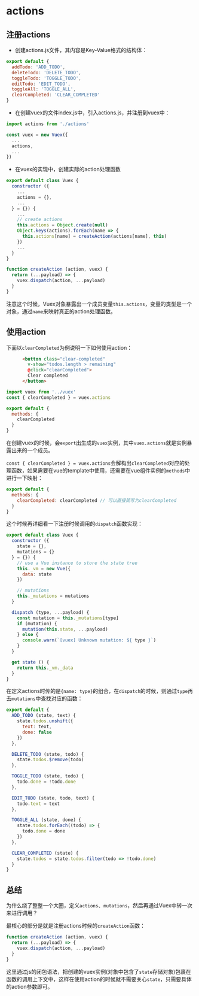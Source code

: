 # actions

## 注册actions

 - 创建actions.js文件，其内容是Key-Value格式的结构体：

```js
export default {
  addTodo: 'ADD_TODO',
  deleteTodo: 'DELETE_TODO',
  toggleTodo: 'TOGGLE_TODO',
  editTodo: 'EDIT_TODO',
  toggleAll: 'TOGGLE_ALL',
  clearCompleted: 'CLEAR_COMPLETED'
}
```

 - 在创建vuex的文件index.js中，引入actions.js，并注册到vuex中：

```js
import actions from './actions'

const vuex = new Vuex({
  ...
  actions,
  ...
})
```

 - 在vuex的实现中，创建实际的action处理函数

```js
export default class Vuex {
  constructor ({
    ...
    actions = {},
    ...
  } = {}) {
    ...
    // create actions
    this.actions = Object.create(null)
    Object.keys(actions).forEach(name => {
      this.actions[name] = createAction(actions[name], this)
    })
    ...
  }
}

function createAction (action, vuex) {
  return (...payload) => {
    vuex.dispatch(action, ...payload)
  }
}
```

注意这个时候，Vuex对象暴露出一个成员变量`this.actions`，变量的类型是一个对象，通过`name`来映射真正的action处理函数。

## 使用action

下面以`clearCompleted`为例说明一下如何使用action：

```html
      <button class="clear-completed"
        v-show="todos.length > remaining"
        @click="clearCompleted">
        Clear completed
      </button>
```

```js
import vuex from '../vuex'
const { clearCompleted } = vuex.actions

export default {
  methods: {
    clearCompleted
  }
}
```

在创建vuex的时候，会`export`出生成的`vuex`实例，其中`vuex.actions`就是实例暴露出来的一个成员。

`const { clearCompleted } = vuex.actions`会解构出`clearCompleted`对应的处理函数，如果需要在vue的template中使用，还需要在vue组件实例的`methods`中进行一下映射：

```js
export default {
  methods: {
    clearCompleted: clearCompleted // 可以直接简写为clearCompleted
  }
}
```

这个时候再详细看一下注册时候调用的`dispatch`函数实现：

```js
export default class Vuex {
  constructor ({
    state = {},
    mutations = {}
  } = {}) {
    // use a Vue instance to store the state tree
    this._vm = new Vue({
      data: state
    })

    // mutations
    this._mutations = mutations
  }

  dispatch (type, ...payload) {
    const mutation = this._mutations[type]
    if (mutation) {
      mutation(this.state, ...payload)
    } else {
      console.warn(`[vuex] Unknown mutation: ${ type }`)
    }
  }

  get state () {
    return this._vm._data
  }
}
```

在定义actions时传的是`{name: type}`的组合，在`dispatch`的时候，则通过`type`再去`mutations`中查找对应的函数：

```js
export default {
  ADD_TODO (state, text) {
    state.todos.unshift({
      text: text,
      done: false
    })
  },

  DELETE_TODO (state, todo) {
    state.todos.$remove(todo)
  },

  TOGGLE_TODO (state, todo) {
    todo.done = !todo.done
  },

  EDIT_TODO (state, todo, text) {
    todo.text = text
  },

  TOGGLE_ALL (state, done) {
    state.todos.forEach((todo) => {
      todo.done = done
    })
  },

  CLEAR_COMPLETED (state) {
    state.todos = state.todos.filter(todo => !todo.done)
  }
}
```

## 总结

为什么绕了整整一个大圈，定义`actions`、`mutations`，然后再通过Vuex中转一次来进行调用？

最核心的部分是就是注册actions时候的`createAction`函数：

```js
function createAction (action, vuex) {
  return (...payload) => {
    vuex.dispatch(action, ...payload)
  }
}
```

这里通过js的闭包语法，把创建的vuex实例(对象中包含了`state`存储对象)包裹在函数的调用上下文中，这样在使用action的时候就不需要关心`state`，只需要具体的action参数即可。
